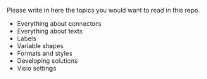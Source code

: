 Please write in here the topics you would want to read in this repo.

- Everything about connectors
- Everything about texts
- Labels
- Variable shapes
- Formats and styles
- Developing solutions
- Visio settings
